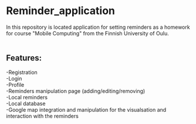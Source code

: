 # Reminder_application
In this repository is located application for setting reminders as a homework for course "Mobile Computing" from the Finnish University of Oulu.
<br/><br/>
## Features:<br/>
-Registration<br/>
-Login<br/>
-Profile<br/>
-Reminders manipulation page (adding/editing/removing)<br/>
-Local reminders<br/>
-Local database<br/>
-Google map integration and manipulation for the visualsation and interaction with the reminders<br/>
